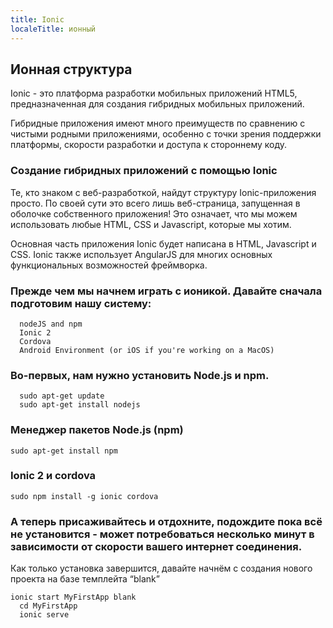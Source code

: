 ```yaml
---
title: Ionic
localeTitle: ионный
---
```

## Ионная структура

Ionic - это платформа разработки мобильных приложений HTML5, предназначенная для создания гибридных мобильных приложений.

Гибридные приложения имеют много преимуществ по сравнению с чистыми родными приложениями, особенно с точки зрения поддержки платформы, скорости разработки и доступа к стороннему коду.

### Создание гибридных приложений с помощью Ionic

Те, кто знаком с веб-разработкой, найдут структуру Ionic-приложения просто. По своей сути это всего лишь веб-страница, запущенная в оболочке собственного приложения! Это означает, что мы можем использовать любые HTML, CSS и Javascript, которые мы хотим.

Основная часть приложения Ionic будет написана в HTML, Javascript и CSS. Ionic также использует AngularJS для многих основных функциональных возможностей фреймворка.

### Прежде чем мы начнем играть с ионикой. Давайте сначала подготовим нашу систему:
```
  nodeJS and npm 
  Ionic 2 
  Cordova 
  Android Environment (or iOS if you're working on a MacOS) 
```

### Во-первых, нам нужно установить Node.js и npm.
```
  sudo apt-get update 
  sudo apt-get install nodejs 
```

### Менеджер пакетов Node.js (npm)

```  
sudo apt-get install npm
```
### Ionic 2 и cordova 
```
sudo npm install -g ionic cordova
```
### А теперь присаживайтесь и отдохните, подождите пока всё не установится - может потребоваться несколько минут в зависимости от скорости вашего интернет соединения.
Как только установка завершится, давайте начнём с создания нового проекта на базе темплейта “blank”
```
ionic start MyFirstApp blank
  cd MyFirstApp 
  ionic serve
  ```
